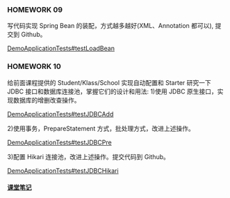 ### HOMEWORK 09

写代码实现 Spring Bean 的装配，方式越多越好(XML、Annotation 都可以), 提交到 Github。 

[DemoApplicationTests#testLoadBean](src/test/java/io/github/jiarus/demo/DemoApplicationTests.java)

### HOMEWORK 10

给前面课程提供的 Student/Klass/School 实现自动配置和 Starter
研究一下 JDBC 接口和数据库连接池，掌握它们的设计和用法:
1)使用 JDBC 原生接口，实现数据库的增删改查操作。 

[DemoApplicationTests#testJDBCAdd](src/test/java/io/github/jiarus/demo/DemoApplicationTests.java)

2)使用事务，PrepareStatement 方式，批处理方式，改进上述操作。 

[DemoApplicationTests#testJDBCPre](src/test/java/io/github/jiarus/demo/DemoApplicationTests.java)

3)配置 Hikari 连接池，改进上述操作。提交代码到 Github。

[DemoApplicationTests#testJDBCHikari](src/test/java/io/github/jiarus/demo/DemoApplicationTests.java)

 
 #### [课堂笔记](src/main/resources/biji.txt)
 
